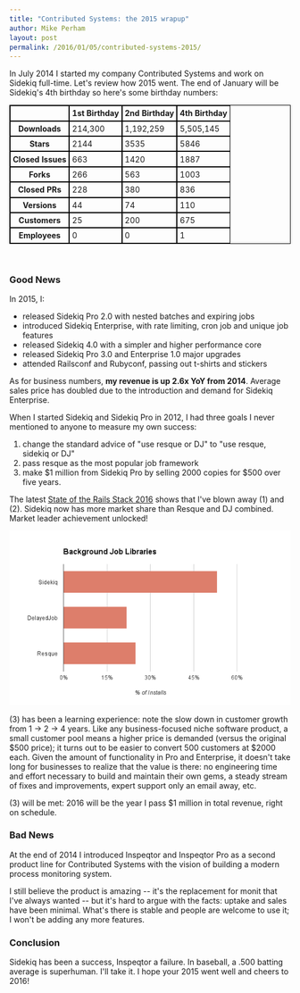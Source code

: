```yaml
---
title: "Contributed Systems: the 2015 wrapup"
author: Mike Perham
layout: post
permalink: /2016/01/05/contributed-systems-2015/
---
```


In July 2014 I started my company Contributed Systems and work on Sidekiq full-time.
Let's review how 2015 went.  The end of January will be Sidekiq's 4th
birthday so here's some birthday numbers:

<style>
table {
  border-collapse: separate;
  border-spacing: 0;
  border: 1px solid #000;
}

th, td, caption {
  border: 1px solid #000;
  padding: 0.3em;
}
</style>
<table width="100%">
<tr><th>&nbsp;</th><th>1st Birthday</th><th>2nd Birthday</th><th>4th Birthday</th></tr>
<tr><th>Downloads</th><td>214,300</td><td>1,192,259</td><td>5,505,145</td></tr>
<tr><th>Stars</th><td>2144</td><td>3535</td><td>5846</td></tr>
<tr><th>Closed Issues</th><td>663</td><td>1420</td><td>1887</td></tr>
<tr><th>Forks</th><td>266</td><td>563</td><td>1003</td></tr>
<tr><th>Closed PRs</th><td>228</td><td>380</td><td>836</td></tr>
<tr><th>Versions</th><td>44</td><td>74</td><td>110</td></tr>
<tr><th>Customers</th><td>25</td><td>200</td><td>675</td></tr>
<tr><th>Employees</th><td>0</td><td>0</td><td>1</td></tr>
</table>
<br/>

### Good News

In 2015, I:

* released Sidekiq Pro 2.0 with nested batches and expiring jobs
* introduced Sidekiq Enterprise, with rate limiting, cron job and unique job features
* released Sidekiq 4.0 with a simpler and higher performance core
* released Sidekiq Pro 3.0 and Enterprise 1.0 major upgrades
* attended Railsconf and Rubyconf, passing out t-shirts and stickers

As for business numbers, **my revenue is up 2.6x YoY from 2014**.
Average sales price has doubled due to the introduction and demand for Sidekiq Enterprise.

When I started Sidekiq and Sidekiq Pro in 2012, I had three goals I
never mentioned to anyone to measure my own success:

1. change the standard advice of "use resque or DJ" to "use resque, sidekiq or DJ"
1. pass resque as the most popular job framework
1. make $1 million from Sidekiq Pro by selling 2000 copies for $500 over five years.

The latest [State of the Rails Stack 2016][0] shows that I've blown away
(1) and (2).  Sidekiq now has more market share than Resque and DJ
combined.  Market leader achievement unlocked!

![market share](/images/marketshare.png)

(3) has been a learning experience: note the slow down in customer
growth from 1 -> 2 -> 4 years.  Like any business-focused niche software product,
a small customer pool means a higher price is demanded (versus the original $500 price);
it turns out to be easier to convert 500 customers at $2000 each.
Given the amount of functionality in Pro and Enterprise, it doesn't take long
for businesses to realize that the value is there:
no engineering time and effort necessary to build and maintain their own
gems, a steady stream of fixes and improvements, expert support only an email away, etc.

(3) will be met: 2016 will be the year I pass $1 million in total revenue, right on schedule.

### Bad News

At the end of 2014 I introduced Inspeqtor and Inspeqtor Pro as a
second product line for Contributed Systems with the vision of
building a modern process monitoring system.

I still believe the product is amazing -- it's the replacement for monit
that I've always wanted -- but it's hard to argue with the facts:
uptake and sales have been minimal.  What's there is stable and people
are welcome to use it; I won't be adding any more features.

### Conclusion

Sidekiq has been a success, Inspeqtor a failure.  In baseball, a .500 batting
average is superhuman.  I'll take it.  I hope your 2015 went well and cheers to 2016!

[0]: http://blog.scoutapp.com/articles/2015/12/29/state-of-the-2016-rails-stack
